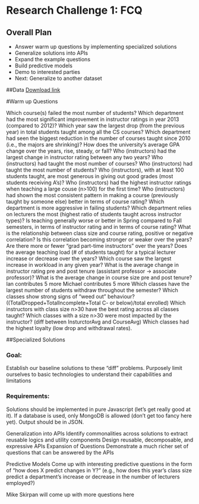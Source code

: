 # Research Challenge 1: FCQ

## Overall Plan
* Answer warm up questions by implementing specialized solutions
* Generalize solutions into APIs
* Expand the example questions
* Build predictive models
* Demo to interested parties
* Next: Generalize to another dataset

##Data
[Download link](http://www.colorado.edu/pba/course/gradesintro.htm)

#Warm up Questions

Which course(s) failed the most number of students?
Which department had the most significant improvement in instructor ratings in year 2013 (compared to 2012)?
Which year saw the largest drop (from the previous year) in total students taught among all the CS courses? 
Which department had seen the biggest reduction in the number of courses taught since 2010 (i.e., the majors are shrinking)?
How does the university’s average GPA change over the years, rise, steady, or fall?
Who (instructors) had the largest change in instructor rating between any two years?
Who (instructors) had taught the most number of courses?
Who (instructors) had taught the most number of students?
Who (instructors), with at least 100 students taught, are most generous in giving out good grades (most students receiving A’s)?
Who (instructors) had the highest instructor ratings when teaching a large couse (n>100) for the first time?
Who (instructors) had shown the most consistent pattern in making a course (previously taught by someone else) better in terms of course rating?
Which department is more aggressive in failing students?
Which department relies on lecturers the most (highest ratio of students taught across instructor types)?
Is teaching generally worse or better in Spring compared to Fall semesters, in terms of instructor rating and in terms of course rating?
What is the relationship between class size and course rating, positive or negative correlation? Is this correlation becoming stronger or weaker over the years?
Are there more or fewer “grad part-time instructors” over the years?
Does the average teaching load (# of students taught) for a typical lecturer increase or decrease over the years?
Which course saw the largest increase in workload in any given year?
What is the average change in instructor rating pre and post tenure (assistant professor → associate professor)?
What is the average change in course size  pre and post tenure?
Ian contributes 5 more
Michael contributes 5 more
Which classes have the largest number of students withdraw throughout the semester?
Which classes show strong signs of “weed out” behaviour? ((TotalDropped+TotalIncomplete+Total C- or below)/total enrolled) 
Which instructors with class size n>30 have the best rating across all classes taught?
Which classes with a size n>30 were most impacted by the instructor? (diff between InsturctorAvg and CourseAvg)
Which classes had the highest loyalty (low drop and withdrawal rates). 


##Specialized Solutions

### Goal:
Establish our baseline solutions to these “diff” problems.
Purposely limit ourselves to basic technologies to understand their capabilities and limitations

### Requirements:
Solutions should be implemented in pure Javascript (let’s get really good at it).
If a database is used, only MongoDB is allowed (don’t get too fancy here yet).
Output should be in JSON.

Generalization into APIs
Identify commonalities across solutions to extract reusable logics and utility components
Design reusable, decomposable, and expressive APIs
Expansion of Questions
Demonstrate a much richer set of questions that can be answered by the APIs

Predictive Models
Come up with interesting predictive questions in the form of “how does X predict changes in Y?” (e.g., how does this year’s class size predict a department’s increase or decrease in the number of lecturers employed?)

Mike Skirpan will come up with more questions here 

